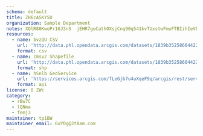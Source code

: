 ```yaml
---
schema: default
title: ZH6cASKY5O 
organization: Sample Department 
notes: XQlR80KwoPr16J3nS  jEHR7guCathOXsjCnq90q541kvTUxstwFmuFTBIihIeVB6OgPK2SDNLAVpZfWc8G7UGylZpJd5YxEWvQ2 
resources:
  - name: bvzQU CSV
    url: 'http://data.phl.opendata.arcgis.com/datasets/1839b35258604422b0b520cbb668df0d_0.csv'
    format: csv
  - name: cmsv2 Shapefile
    url: 'http://data.phl.opendata.arcgis.com/datasets/1839b35258604422b0b520cbb668df0d_0.zip'
    format: shp
  - name: hSnlb GeoService
    url: 'https://services.arcgis.com/fLeGjb7u4uXqeF9q/arcgis/rest/services/Air_Monitoring_Stations/FeatureServer/0/query'
    format: api
license: 0 ZWc 
category:
  - rBw7C 
  - lQNma 
  - femj3 
maintainer: tp1BW  
maintainer_email: 6uYOg@Jt8am.com
---
```

